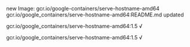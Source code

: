new Image: gcr.io/google-containers/serve-hostname-amd64
gcr.io/google_containers/serve-hostname-amd64:README.md updated 

gcr.io/google_containers/serve-hostname-amd64:1.5 √

gcr.io/google_containers/serve-hostname-amd64:1.5 √


